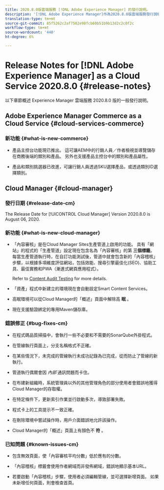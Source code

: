 ```yaml
---
title: 2020.8.0版雲端服務 [!DNL Adobe Experience Manager] 的發行說明。
description: '[!DNL Adobe Experience Manager]作為2020.8.0版雲端服務發行說明。'
translation-type: tm+mt
source-git-commit: 85f5262c2af7502e98fcb60b51b9b13d2c2c0f2c
workflow-type: tm+mt
source-wordcount: '440'
ht-degree: 6%

---
```



# Release Notes for [!DNL Adobe Experience Manager] as a Cloud Service 2020.8.0 {#release-notes}

以下章節概述 Experience Manager 雲端服務 2020.8.0 版的一般發行說明。

## Adobe Experience Manager Commerce as a Cloud Service {#cloud-services-commerce}

### 新功能 {#what-is-new-commerce}

* 產品主控台功能現已推出。 這可讓AEM中的行銷人員／作者檢視並導覽儲存在商務後端的類別和產品。 另外也支援產品主控台中的類別和產品屬性。

* 產品和類別挑選器已改進，可讓行銷人員透過SKU選擇產品，或透過類別ID選擇類別。

## Cloud Manager {#cloud-manager}

### 發行日期 {#release-date-cm}

The Release Date for [!UICONTROL Cloud Manager] Version 2020.8.0 is August 06, 2020.

### 新功能 {#what-is-new-cloud-manager}

* 「內容審核」是在Cloud Manager Sites生產管道上啟用的功能。 具有「網站」的程式的「生產管道」設定現在包含名為「內容審核」的第 **三個標籤**。 每當生產管道執行時，在自訂功能測試後，管道中就會包含新的「內容稽核」步驟，以根據多項維度評估網站，包括效能、搜尋引擎最佳化(SEO)、協助工具、最佳實務和PWA（漸進式網頁應用程式）。

   Refer to [Content Audit Testing](/help/implementing/developing/introduction/understand-test-results.md#content-audit-testing) for more details.

* 「資產」程式中新建立的環境現在會自動設定Smart Content Services。

* 高眠環境可以從Cloud Manager的「概述」頁面中解除高 **眠** 。

* 現在支援驗證綁定的專用Maven儲存庫。

### 錯誤修正 {#bug-fixes-cm}

* 在程式碼品質掃描中，會執行一些不必要和不需要的SonarQube外掛程式。

* 在管線執行頁面上，分支名稱格式不正確。

* 在某些情況下，未完成的管線執行未成功記錄為已完成，從而防止了管線的新執行。

* 管道執行偶爾會因 *內部* 通訊問題而卡住。

* 在布建新組織時，系統管理員以外的其他管理角色的部分使用者會錯誤地獲得Cloud Manager的存取權。

* 在特定條件下，更新索引作業並行啟動多次，導致部署失敗。

* 程式卡上的工具提示不一致正確。

* 在刪除環境中嘗試操作時，用戶介面錯誤地允許該操作。

* Cloud Manager的「概述」頁面上有顏色不 **符** 。

### 已知問題 {#known-issues-cm}

* 包含無效頁面，使「內容審核平均分數」低於應有的分數。

* 「內容稽核」標籤會使用作者網域而非發佈網域，錯誤地顯示基本URL。

* 若要啟動「內容稽核」步驟，使用者必須編輯管線，並可選擇新增頁面。 如果未新增任何頁面，則會檢查首頁。

